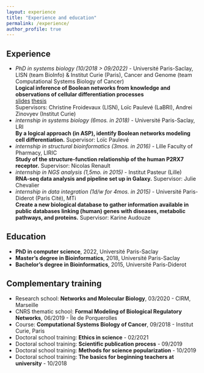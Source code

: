 ```yaml
---
layout: experience
title: "Experience and education"
permalink: /experience/
author_profile: true
---
```


## Experience

* *<important>PhD in systems biology</important> (10/2018 > 09/2022)* - Université Paris-Saclay, LISN (team BioInfo)  &  Institut Curie (Paris), Cancer and Genome (team Computational Systems Biology of Cancer)  
**Logical inference of Boolean networks from knowledge and observations of cellular differentiation processes**  
[slides](../files/2022-09_soutenance.pdf) [thesis](../files/manuscrit-these-pre-soutenance.pdf)  
Supervisors: Christine Froidevaux (LISN), Loïc Paulevé (LaBRI), Andrei Zinovyev (Institut Curie)
* *<important>internship in systems biology</important> (6mos. in 2018)* - Université Paris-Saclay, LRI  
**By a logical approach (in ASP), identify Boolean networks modeling cell differentiation.** Supervisor: Loïc Paulevé
* *<important>internship in structural bioinformatics</important> (3mos. in 2016)* - Lille Faculty of Pharmacy, LIRIC  
**Study of the structure-function relationship of the human P2RX7 receptor.** Supervisor: Nicolas Renault
* *<important>internship in NGS analysis</important> (1,5mo. in 2015)* - Institut Pasteur (Lille)  
**RNA-seq data analysis and pipeline set up in Galaxy.** Supervisor: Julie Chevalier
* *<important>internship in data integration<important/> (1d/w for 4mos. in 2015)* - Université Paris-Diderot (Paris Cité), MTi  
**Create a new biological database to gather information available in public databases linking (human) genes with diseases, metabolic pathways, and proteins.** Supervisor: Karine Audouze


## Education

* **PhD in computer science**,
2022, Université Paris-Saclay
* **Master’s degree in Bioinformatics**,
2018, Université Paris-Saclay
* **Bachelor’s degree in Bioinformatics**,
2015, Université Paris-Diderot


## Complementary training

* Research school:
**Networks and Molecular Biology**,
03/2020 - CIRM, Marseille
* CNRS thematic school:
**Formal Modeling of Biological Regulatory Networks**,
06/2019 - Île de Porquerolles
* Course:
**Computational Systems Biology of Cancer**,
09/2018 - Institut Curie, Paris
* Doctoral school training:
**Ethics in science** - 02/2021
* Doctoral school training:
**Scientific publication process** -  09/2019
* Doctoral school training:
**Methods for science popularization** - 10/2019
* Doctoral school training:
**The basics for beginning teachers at university** - 10/2018
